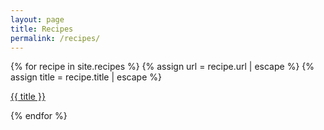 ```yaml
---
layout: page
title: Recipes
permalink: /recipes/
---
```


{% for recipe in site.recipes %}
{% assign url = recipe.url | escape %}
{% assign title = recipe.title | escape %}
  <p>
    <a href="{{ url }}">
      {{ title }}
    </a>
  </p>
{% endfor %}